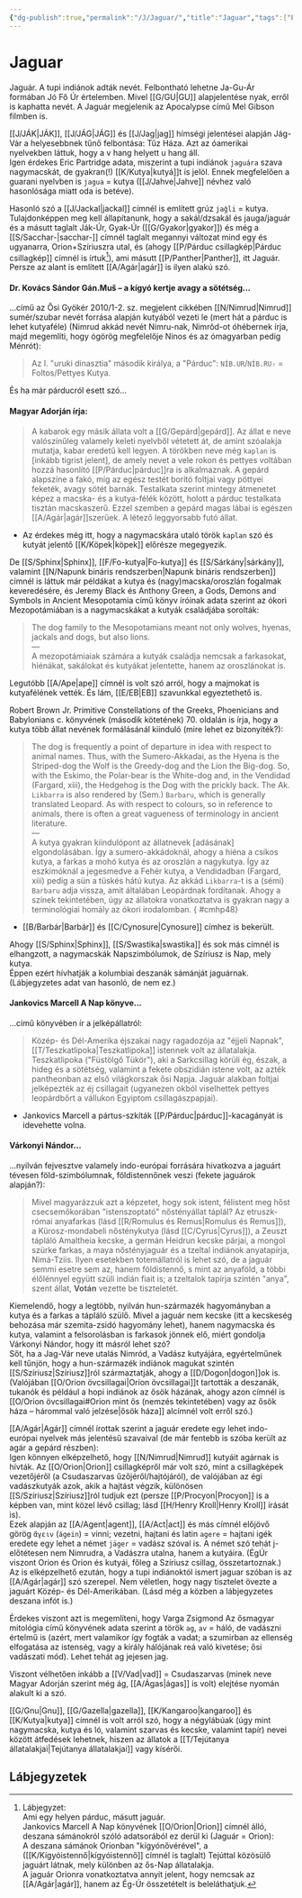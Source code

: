 ```yaml
---
{"dg-publish":true,"permalink":"/J/Jaguar/","title":"Jaguar","tags":["Englishtexttranslated"],"created":"2023-11-05T10:32","updated":"2025-10-30T02:33"}
---
```



# Jaguar

Jaguár. A tupi indiánok adták nevét. Felbontható lehetne Ja-Gu-Ár formában Jó Fő Úr értelemben. Mivel [[G/GU\|GU]] alapjelentése nyak, erről is kaphatta nevét. A Jaguár megjelenik az Apocalypse című Mel Gibson filmben is.  

[[J/JÁK\|JÁK]], [[J/JÁG\|JÁG]] és [[J/Jag\|jag]] hímségi jelentései alapján Jág-Vár a helyesebbnek tűnő felbontása: Tűz Háza. Azt az óamerikai nyelvekben láttuk, hogy a v hang helyett u hang áll.  
Igen érdekes Eric Partridge adata, miszerint a tupi indiánok `jaguára` szava nagymacskát, de gyakran(!) [[K/Kutya\|kutyá]]t is jelöl. Ennek megfelelően a guarani nyelvben is `jagua` = kutya ([[J/Jahve\|Jahve]] névhez való hasonlósága miatt oda is betéve).  

Hasonló szó a [[J/Jackal\|jackal]] címnél is említett grúz `jaĝli` = kutya. Tulajdonképpen meg kell állapítanunk, hogy a sakál/dzsakál és jauga/jaguár és a másutt taglalt Ják-Úr, Gyak-Úr ([[G/Gyakor\|gyakor]]) és még a [[S/Sacchar-\|sacchar-]] címnél taglalt megannyi változat mind egy és ugyanarra, Orion+Szíriuszra utal, és (ahogy [[P/Párduc csillagkép\|Párduc csillagkép]] címnél is írtuk[^1]), ami másutt [[P/Panther\|Panther]], itt Jaguár. Persze az alant is említett [[A/Agár\|agár]] is ilyen alakú szó.  

#### Dr. Kovács Sándor Gán.Muš – a kígyó kertje avagy a sötétség...

...című az Ősi Gyökér 2010/1-2. sz. megjelent cikkében [[N/Nimrud\|Nimrud]] sumér/szubar nevét forrása alapján kutyából vezeti le (mert hát a párduc is lehet kutyaféle) (Nimrud akkád nevét Nimru-nak, Nimrôd-ot óhébernek írja, majd megemlíti, hogy ógörög megfelelője Ninos és az ómagyarban pedig Ménrót):  
> Az I. "uruki dinasztia" második királya, a "Párduc": `NÍB.UR`/`NÍB.RU₇` = Foltos/Pettyes Kutya.  

És ha már párducról esett szó...  

#### Magyar Adorján írja:  

> A kabarok egy másik állata volt a [[G/Gepárd\|gepárd]]. Az állat e neve valószínűleg valamely keleti nyelvből vétetett át, de amint szóalakja mutatja, kabar eredetű kell legyen. A törökben neve még `kaplan` is \[inkább tigrist jelent\], de amely nevet a vele rokon és pettyes voltában hozzá hasonlító [[P/Párduc\|párduc]]ra is alkalmaznak. A gepárd alapszíne a fakó, míg az egész testét borító foltjai vagy pöttyei feketék, avagy sötét barnák. Testalkata szerint mintegy átmenetet képez a macska- és a kutya-félék között, holott a párduc testalkata tisztán macskaszerű. Ezzel szemben a gepárd magas lábai is egészen [[A/Agár\|agár]]szerűek. A létező leggyorsabb futó állat.  
- Az érdekes még itt, hogy a nagymacskára utaló török `kaplan` szó és kutyát jelentő [[K/Köpek\|köpek]] előrésze megegyezik.  

De [[S/Sphinx\|Sphinx]], [[F/Fo-kutya\|Fo-kutya]] és [[S/Sárkány\|sárkány]], valamint [[N/Napunk bináris rendszerben\|Napunk bináris rendszerben]] címnél is láttuk már példákat a kutya és (nagy)macska/oroszlán fogalmak keveredésére, és Jeremy Black és Anthony Green, a Gods, Demons and Symbols in Ancient Mesopotamia című könyv íróinak adata szerint az ókori Mezopotámiában is a nagymacskákat a kutyák családjába sorolták:  
> The dog family to the Mesopotamians meant not only wolves, hyenas, jackals and dogs, but also lions.  
> —  
> A mezopotámiaiak számára a kutyák családja nemcsak a farkasokat, hiénákat, sakálokat és kutyákat jelentette, hanem az oroszlánokat is.  

Legutóbb [[A/Ape\|ape]] címnél is volt szó arról, hogy a majmokat is kutyafélének vették. És lám, [[E/EB\|EB]] szavunkkal egyeztethető is.  

Robert Brown Jr. Primitive Constellations of the Greeks, Phoenicians and Babylonians c. könyvének (második kötetének) 70. oldalán is írja, hogy a kutya több állat nevének formálásánál kiinduló (mire lehet ez bizonyíték?):  
> The dog is frequently a point of departure in idea with respect to animal names. Thus, with the Sumero-Akkadai, as the Hyena is the Striped-dog the Wolf is the Greedy-dog and the Lion the Big-dog. So, with the Eskimo, the Polar-bear is the White-dog and, in the Vendidad (Fargard, xiii), the Hedgehog is the Dog with the prickly back. The Ak. `Likbarra` is also rendered by (Sem.) `Barbaru`, which is generally translated Leopard. As with respect to colours, so in reference to animals, there is often a great vagueness of terminology in ancient literature.  
> —  
> A kutya gyakran kiindulópont az állatnevek \[adásának\] elgondolásában. Így a sumero-akkádoknál, ahogy a hiéna a csíkos kutya, a farkas a mohó kutya és az oroszlán a nagykutya. Így az eszkimóknál a jegesmedve a Fehér kutya, a Vendidadban (Fargard, xiii) pedig a sün a tüskés hátú kutya. Az akkád `Likbarra`-t is a (sémi) `Barbaru` adja vissza, amit általában Leopárdnak fordítanak. Ahogy a színek tekintetében, úgy az állatokra vonatkoztatva is gyakran nagy a terminológiai homály az ókori irodalomban.  { #cmhp48}

- [[B/Barbár\|Barbár]] és [[C/Cynosure\|Cynosure]] címhez is bekerült.

Ahogy [[S/Sphinx\|Sphinx]], [[S/Swastika\|swastika]] és sok más címnél is elhangzott, a nagymacskák Napszimbólumok, de Szíriusz is Nap, mely kutya.  
Éppen ezért hívhatják a kolumbiai deszanák sámánját jaguárnak. (Lábjegyzetes adat van hasonló, de nem ez.)  

#### Jankovics Marcell A Nap könyve...

...című könyvében ír a jelképállatról:  
> Közép- és Dél-Amerika éjszakai nagy ragadozója az "éjjeli Napnak", [[T/Teszkatlipoka\|Teszkatlipoka]] istennek volt az állatalakja. Teszkatlipoka ("Füstölgő Tükör"), aki a Sarkcsillag körüli ég, észak, a hideg és a sötétség, valamint a fekete obszidián istene volt, az azték pantheonban az első világkorszak ősi Napja. Jaguár alakban foltjai jelképezték az éj csillagait (ugyanezen okból viselhettek pettyes leopárdbőrt a vállukon Egyiptom csillagászpapjai).  
- Jankovics Marcell a pártus-szkíták [[P/Párduc\|párduc]]-kacagányát is idevehette volna.  

#### Várkonyi Nándor...

...nyilván fejvesztve valamely indo-európai forrására hivatkozva a jaguárt tévesen föld-szimbólumnak, földistennőnek veszi (fekete jaguárok alapján?):  
> Mivel magyarázzuk azt a képzetet, hogy sok istent, félistent meg hőst csecsemőkorában "istenszoptató" nőstényállat táplál? Az etruszk-római anyafarkas (lásd [[R/Romulus és Remus\|Romulus és Remus]]), a Kürosz-mondabeli nősténykutya (lásd [[C/Cyrus\|Cyrus]]), a Zeuszt tápláló Amaltheia kecske, a germán Heidrun kecske párjai, a mongol szürke farkas, a maya nőstényjaguár és a tzeltal indiánok anyatapírja, Nimá-Tziis. Ilyen esetekben totemállatról is lehet szó, de a jaguár semmi esetre sem az, hanem földistennő, s mint az anyaföld, a többi élőlénnyel együtt szüli indián fiait is; a tzeltalok tapírja szintén "anya", szent állat, **Votán** vezette be tiszteletét.  

Kiemelendő, hogy a legtöbb, nyilván hun-származék hagyományban a kutya és a farkas a tápláló szülő. Mivel a jaguár nem kecske (itt a kecskeség behozása már szemita-zsidó hagyomány lehet), hanem nagymacska és kutya, valamint a felsorolásban is farkasok jönnek elő, miért gondolja Várkonyi Nándor, hogy itt másról lehet szó?  
Sőt, ha a Jag-Vár neve utalás Nimród, a Vadász kutyájára, egyértelműnek kell tűnjön, hogy a hun-származék indiánok magukat szintén [[S/Szíriusz\|Szíriusz]]ról származtatják, ahogy a [[D/Dogon\|dogon]]ok is. (Valójában [[O/Orion övcsillagai\|Orion övcsillagai]]t tartották a deszanák, tukanók és például a hopi indiánok az ősök házának, ahogy azon címnél is [[O/Orion övcsillagai#Orion mint ős (nemzés tekintetében) vagy az ősök háza – hárommal való jelzése\|ősök háza]] alcímnél volt erről szó.)  

[[A/Agár\|Agár]] címnél írottak szerint a jaguár eredete egy lehet indo-európai nyelvek más jelentésű szavaival (de már fentebb is szóba került az agár a gepárd részben):  
Igen könnyen elképzelhető, hogy [[N/Nimrud\|Nimrud]] kutyáit agárnak is hívták. Az [[O/Orion\|Orion]] csillagképről már volt szó, mint a csillagképek vezetőjéről (a Csudaszarvas űzőjéről/hajtójáról), de valójában az égi vadászkutyák azok, akik a hajtást végzik, különösen [[S/Szíriusz\|Szíriusz]]ról tudjuk ezt (persze [[P/Procyon\|Procyon]] is a képben van, mint közel lévő csillag; lásd [[H/Henry Kroll\|Henry Kroll]] írását is).  
Ezek alapján az [[A/Agent\|agent]], [[A/Act\|act]] és más címnél előjövő görög `ἄγειν` (`ágein`) = vinni; vezetni, hajtani és latin `agere` = hajtani igék eredete egy lehet a német `jäger` = vadász szóval is. A német szó tehát j-előtétesen nem Nimrudra, a Vadászra utalna, hanem a kutyáira. (ÉgÚr viszont Orion és Orion és kutyái, főleg a Szíriusz csillag, összetartoznak.)  
Az is elképzelhető ezután, hogy a tupi indiánoktól ismert jaguar szóban is az [[A/Agár\|agár]] szó szerepel. Nem véletlen, hogy nagy tisztelet övezte a jaguárt Közép- és Dél-Amerikában. (Lásd még a közben a lábjegyzetes deszana infót is.)  

Érdekes viszont azt is megemlíteni, hogy Varga Zsigmond Az ősmagyar mitológia című könyvének adata szerint a török `ag`, `av` = háló, de vadászni értelmű is (azért, mert valamikor így fogták a vadat; a szumirban az ellenség elfogatása az istenség, vagy a király hálójának reá való kivetése; ősi vadászati mód). Lehet tehát ag jejesen jag.

Viszont vélhetően inkább a [[V/Vad\|vad]] = Csudaszarvas (minek neve Magyar Adorján szerint még ág, [[A/Ágas\|ágas]] is volt) elejtése nyomán alakult ki a szó.  

[[G/Gnu\|Gnu]], [[G/Gazella\|gazella]], [[K/Kangaroo\|kangaroo]] és [[K/Kutya\|kutya]] címnél is volt arról szó, hogy a négylábúak (úgy mint nagymacska, kutya és ló, valamint szarvas és kecske, valamint tapír) nevei között átfedések lehetnek, hiszen az állatok a [[T/Tejútanya állatalakjai\|Tejútanya állatalakjai]] vagy kísérői.  


## Lábjegyzetek

[^1]: Lábjegyzet:  
Ami egy helyen párduc, másutt jaguár.  
Jankovics Marcell A Nap könyvének [[O/Orion\|Orion]] címnél álló, deszana sámánokról szóló adatsorából ez derül ki (Jaguár = Orion):  
A deszana sámánok Orionban "kígyónővérével", a ([[K/Kígyóistennő\|kígyóistennő]] címnél is taglalt) Tejúttal közösülő jaguárt látnak, mely különben az ős-Nap állatalakja.  
A jaguár Orionra vonatkoztatva annyit jelent, hogy nemcsak az [[A/Agár\|agár]], hanem az Ég-Úr összetételt is beleláthatjuk.  